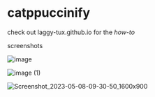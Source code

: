 # catppuccinify

check out laggy-tux.github.io for the *how-to*

screenshots


![image](https://user-images.githubusercontent.com/85402808/236731033-42da6e40-145a-4bd0-9504-c5300eb12ac0.png)


![image (1)](https://user-images.githubusercontent.com/85402808/236731038-2b32a42c-33b8-47ab-a332-6512e6e5a66f.png)



![Screenshot_2023-05-08-09-30-50_1600x900](https://user-images.githubusercontent.com/85402808/236731054-de4d2cc0-3429-4b23-bcda-87e1ba4cd653.png)
